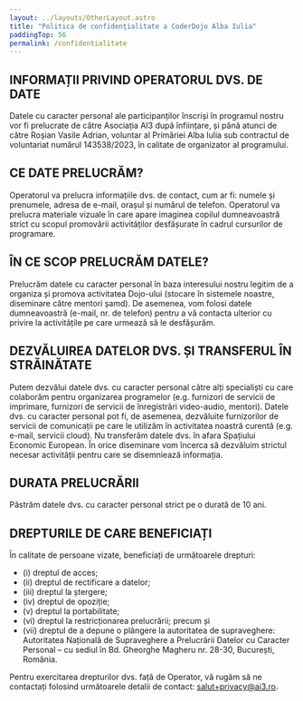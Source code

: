 ```yaml
---
layout: ../layouts/OtherLayout.astro
title: "Politica de confidențialitate a CoderDojo Alba Iulia"
paddingTop: 56
permalink: /confidentialitate
---
```


## INFORMAȚII PRIVIND OPERATORUL DVS. DE DATE

Datele cu caracter personal ale participanților înscriși în programul nostru vor fi prelucrate de către Asociația AI3 după înființare,
și până atunci de către Roșian Vasile Adrian, voluntar al Primăriei Alba Iulia sub contractul de voluntariat numărul 143538/2023,
în calitate de organizator al programului.

## CE DATE PRELUCRĂM?

Operatorul va prelucra informațiile dvs. de contact, cum ar fi: numele și prenumele, adresa de e-mail, orașul și numărul de telefon.
Operatorul va prelucra materiale vizuale în care apare imaginea copilul dumneavoastră strict cu scopul promovării activităților
desfășurate în cadrul cursurilor de programare.

## ÎN CE SCOP PRELUCRĂM DATELE?

Prelucrăm datele cu caracter personal în baza interesului nostru legitim de a organiza și promova activitatea Dojo-ului
(stocare în sistemele noastre, diseminare către mentori șamd). De asemenea, vom folosi datele dumneavoastră
(e-mail, nr. de telefon) pentru a vă contacta ulterior cu privire la activitățile pe care urmează să le desfășurăm.

## DEZVĂLUIREA DATELOR DVS. ȘI TRANSFERUL ÎN STRĂINĂTATE

Putem dezvălui datele dvs. cu caracter personal către alți specialiști cu care colaborăm pentru organizarea programelor
(e.g. furnizori de servicii de imprimare, furnizori de servicii de înregistrări video-audio, mentori). Datele dvs. cu caracter personal
pot fi, de asemenea, dezvăluite furnizorilor de servicii de comunicații pe care le utilizăm în activitatea noastră
curentă (e.g. e-mail, servicii cloud). Nu transferăm datele dvs. în afara Spațiului Economic European. În orice diseminare vom încerca
să dezvăluim strictul necesar activității pentru care se disemniează informația.

## DURATA PRELUCRĂRII

Păstrăm datele dvs. cu caracter personal strict pe o durată de 10 ani.

## DREPTURILE DE CARE BENEFICIAȚI

În calitate de persoane vizate, beneficiați de următoarele drepturi:

- (i) dreptul de acces;
- (ii) dreptul de rectificare a datelor;
- (iii) dreptul la ștergere;
- (iv) dreptul de opoziție;
- (v) dreptul la portabilitate;
- (vi) dreptul la restricționarea prelucrării; precum și
- (vii) dreptul de a depune o plângere la autoritatea de supraveghere: Autoritatea Națională de Supraveghere a Prelucrării Datelor cu Caracter
  Personal – cu sediul în Bd. Gheorghe Magheru nr. 28-30, București, România.

Pentru exercitarea drepturilor dvs. față de Operator, vă rugăm să ne contactați folosind următoarele detalii de contact: salut+privacy@ai3.ro.
